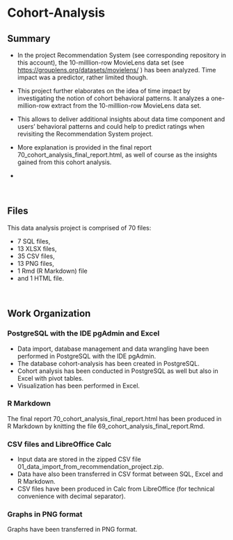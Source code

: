 # Cohort-Analysis


## Summary

* In the project Recommendation System (see corresponding repository in this account), 
the 10-milllion-row MovieLens data set (see https://grouplens.org/datasets/movielens/ )
has been analyzed. Time impact was a predictor, rather limited though. 

* This project further elaborates on the idea of time impact by investigating 
the notion of cohort behavioral patterns. It analyzes a one-million-row extract 
from the 10-milllion-row MovieLens data set. 

* This allows to deliver additional insights about data time component and users’ behavioral patterns 
and could help to predict ratings when revisiting the Recommendation System project. 

* More explanation is provided in the final report 
70_cohort_analysis_final_report.html, 
as well of course as the insights gained from this cohort analysis. 

* 

<br>

## Files

This data analysis project is comprised of 70 files:
-	7 SQL files,
-	13 XLSX files,
-	35 CSV files,
-	13 PNG files, 
-	1 Rmd (R Markdown) file 
-	and 1 HTML file. 

<br>

## Work Organization

### PostgreSQL with the IDE pgAdmin and Excel
* Data import, database management and data wrangling 
have been performed in PostgreSQL with the IDE pgAdmin. 
* The database cohort-analysis has been created in PostgreSQL. 
* Cohort analysis has been conducted in PostgreSQL as well 
but also in Excel with pivot tables.
* Visualization has been performed in Excel. 

### R Markdown
The final report 70_cohort_analysis_final_report.html
has been produced in R Markdown by knitting the file 69_cohort_analysis_final_report.Rmd. 

### CSV files and LibreOffice Calc
* Input data are stored in the zipped CSV file 01_data_import_from_recommendation_project.zip. 
* Data have also been transferred in CSV format between SQL, Excel and R Markdown. 
* CSV files have been produced in Calc from LibreOffice (for technical convenience with decimal separator). 

### Graphs in PNG format
Graphs have been transferred in PNG format. 
